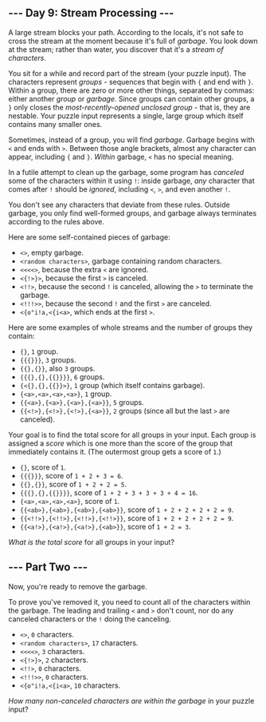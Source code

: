 ## --- Day 9: Stream Processing ---

A large stream blocks your path. According to the locals, it's not safe to cross the stream at the moment because it's full of *garbage*. You look down at the stream; rather than water, you discover that it's a *stream of characters*.

You sit for a while and record part of the stream (your puzzle input). The characters represent *groups* - sequences that begin with `{` and end with `}`. Within a group, there are zero or more other things, separated by commas: either another *group* or *garbage*. Since groups can contain other groups, a `}` only closes the *most-recently-opened unclosed group* - that is, they are nestable. Your puzzle input represents a single, large group which itself contains many smaller ones.

Sometimes, instead of a group, you will find *garbage*. Garbage begins with `<` and ends with `>`. Between those angle brackets, almost any character can appear, including `{` and `}`. *Within* garbage, `<` has no special meaning.

In a futile attempt to clean up the garbage, some program has *canceled* some of the characters within it using `!`: inside garbage, *any* character that comes after `!` should be *ignored*, including `<`, `>`, and even another `!`.

You don't see any characters that deviate from these rules. Outside garbage, you only find well-formed groups, and garbage always terminates according to the rules above.

Here are some self-contained pieces of garbage:

- `<>`, empty garbage.
- `<random characters>`, garbage containing random characters.
- `<<<<>`, because the extra `<` are ignored.
- `<{!>}>`, because the first `>` is canceled.
- `<!!>`, because the second `!` is canceled, allowing the `>` to terminate the garbage.
- `<!!!>>`, because the second `!` and the first `>` are canceled.
- `<{o"i!a,<{i<a>`, which ends at the first `>`.

Here are some examples of whole streams and the number of groups they contain:

- `{}`, `1` group.
- `{{{}}}`, `3` groups.
- `{{},{}}`, also `3` groups.
- `{{{},{},{{}}}}`, `6` groups.
- `{<{},{},{{}}>}`, `1` group (which itself contains garbage).
- `{<a>,<a>,<a>,<a>}`, `1` group.
- `{{<a>},{<a>},{<a>},{<a>}}`, `5` groups.
- `{{<!>},{<!>},{<!>},{<a>}}`, `2` groups (since all but the last `>` are canceled).

Your goal is to find the total score for all groups in your input. Each group is assigned a *score* which is one more than the score of the group that immediately contains it. (The outermost group gets a score of `1`.)

- `{}`, score of `1`.
- `{{{}}}`, score of `1 + 2 + 3 = 6`.
- `{{},{}}`, score of `1 + 2 + 2 = 5`.
- `{{{},{},{{}}}}`, score of `1 + 2 + 3 + 3 + 3 + 4 = 16`.
- `{<a>,<a>,<a>,<a>}`, score of `1`.
- `{{<ab>},{<ab>},{<ab>},{<ab>}}`, score of `1 + 2 + 2 + 2 + 2 = 9`.
- `{{<!!>},{<!!>},{<!!>},{<!!>}}`, score of `1 + 2 + 2 + 2 + 2 = 9`.
- `{{<a!>},{<a!>},{<a!>},{<ab>}}`, score of `1 + 2 = 3`.

*What is the total score* for all groups in your input?

## --- Part Two ---

Now, you're ready to remove the garbage.

To prove you've removed it, you need to count all of the characters within the garbage. The leading and trailing `<` and `>` don't count, nor do any canceled characters or the `!` doing the canceling.

- `<>`, `0` characters.
- `<random characters>`, `17` characters.
- `<<<<>`, `3` characters.
- `<{!>}>`, `2` characters.
- `<!!>`, `0` characters.
- `<!!!>>`, `0` characters.
- `<{o"i!a,<{i<a>`, `10` characters.

*How many non-canceled characters are within the garbage* in your puzzle input?

